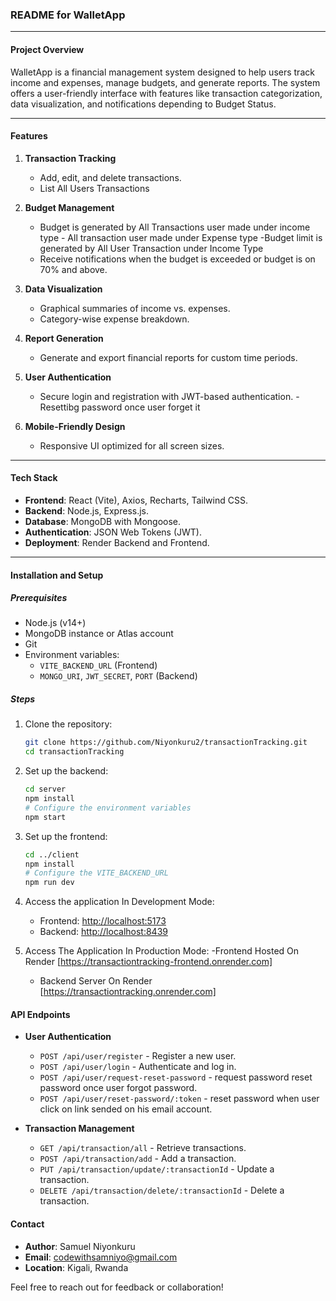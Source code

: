 ### README for WalletApp

---

#### **Project Overview**
WalletApp is a financial management system designed to help users track income and expenses, manage budgets, and generate reports. The system offers a user-friendly interface with features like transaction categorization, data visualization, and notifications depending to Budget Status.

---

#### **Features**
1. **Transaction Tracking**
   - Add, edit, and delete transactions.
   - List All Users Transactions

2. **Budget Management**
   - Budget is generated by All Transactions user made under income type - All transaction user made under Expense type
   -Budget limit is generated by All User Transaction under Income Type
   - Receive notifications when the budget is exceeded or budget is on 70% and above.
    

3. **Data Visualization**
   - Graphical summaries of income vs. expenses.
   - Category-wise expense breakdown.

4. **Report Generation**
   - Generate and export financial reports for custom time periods.

5. **User Authentication**
   - Secure login and registration with JWT-based authentication.
   -Resettibg password once user forget it

6. **Mobile-Friendly Design**
   - Responsive UI optimized for all screen sizes.

---

#### **Tech Stack**
- **Frontend**: React (Vite), Axios, Recharts, Tailwind CSS.
- **Backend**: Node.js, Express.js.
- **Database**: MongoDB with Mongoose.
- **Authentication**: JSON Web Tokens (JWT).
- **Deployment**:  Render Backend and Frontend.

---

#### **Installation and Setup**

##### **Prerequisites**
- Node.js (v14+)
- MongoDB instance or Atlas account
- Git
- Environment variables:
  - `VITE_BACKEND_URL` (Frontend)
  - `MONGO_URI`, `JWT_SECRET`, `PORT` (Backend)

##### **Steps**
1. Clone the repository:
   ```bash
   git clone https://github.com/Niyonkuru2/transactionTracking.git
   cd transactionTracking
   ```

2. Set up the backend:
   ```bash
   cd server
   npm install
   # Configure the environment variables
   npm start
   ```

3. Set up the frontend:
   ```bash
   cd ../client
   npm install
   # Configure the VITE_BACKEND_URL
   npm run dev
   ```

4. Access the application In Development Mode:
   - Frontend: [http://localhost:5173](http://localhost:5173)
   - Backend: [http://localhost:8439](http://localhost:8439)


5. Access The Application In Production Mode:
   -Frontend Hosted On Render [https://transactiontracking-frontend.onrender.com]
   - Backend Server On Render [https://transactiontracking.onrender.com]

#### **API Endpoints**

- **User Authentication**
  - `POST /api/user/register` - Register a new user.
  - `POST /api/user/login` - Authenticate and log in.
  - `POST /api/user/request-reset-password` - request password reset password once user forgot password.
  - `POST /api/user/reset-password/:token` - reset password when user click on link sended on his email account.

- **Transaction Management**
  - `GET /api/transaction/all` - Retrieve transactions.
  - `POST /api/transaction/add` - Add a transaction.
  - `PUT /api/transaction/update/:transactionId` - Update a transaction.
  - `DELETE /api/transaction/delete/:transactionId` - Delete a transaction.

#### **Contact**
- **Author**: Samuel Niyonkuru  
- **Email**: codewithsamniyo@gmail.com  
- **Location**: Kigali, Rwanda

Feel free to reach out for feedback or collaboration!

